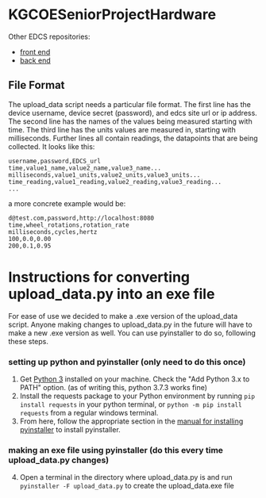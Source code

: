 # KGCOESeniorProjectHardware

Other EDCS repositories:
- [front end](https://github.com/Jss7268/KGCOESeniorProjectWeb)
- [back end](https://github.com/Jss7268/KGCOESeniorProjectAPI)

## File Format
The upload_data script needs a particular file format. The first line has the device username, device secret (password), and edcs site url or ip address. The second line has the names of the values being measured starting with time. The third line has the units values are measured in, starting with milliseconds. Further lines all contain readings, the datapoints that are being collected. It looks like this:

```
username,password,EDCS_url
time,value1_name,value2_name,value3_name...
milliseconds,value1_units,value2_units,value3_units...
time_reading,value1_reading,value2_reading,value3_reading...
...
```

a more concrete example would be:

```
d@test.com,password,http://localhost:8080
time,wheel_rotations,rotation_rate
milliseconds,cycles,hertz
100,0.0,0.00
200,0.1,0.95
```

# Instructions for converting upload_data.py into an exe file

For ease of use we decided to make a .exe version of the upload_data script. Anyone making changes to upload_data.py in the future will have to make a new .exe version as well. You can use pyinstaller to do so, following these steps.
### setting up python and pyinstaller (only need to do this once)
1. Get [Python 3](https://www.python.org/downloads/) installed on your machine. Check the "Add Python 3.x to PATH" option. (as of writing this, python 3.7.3 works fine)
2. Install the requests package to your Python environment by running `pip install requests` in your python terminal, or `python -m pip install requests` from a regular windows terminal.
3. From here, follow the appropriate section in the [manual for installing pyinstaller](https://pyinstaller.readthedocs.io/en/stable/installation.html) to install pyinstaller.
### making an exe file using pyinstaller (do this every time upload_data.py changes)
4. Open a terminal in the directory where upload_data.py is and run `pyinstaller -F upload_data.py` to create the upload_data.exe file
